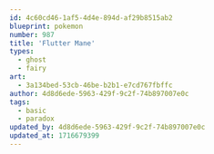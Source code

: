 ```yaml
---
id: 4c60cd46-1af5-4d4e-894d-af29b8515ab2
blueprint: pokemon
number: 987
title: 'Flutter Mane'
types:
  - ghost
  - fairy
art:
  - 3a134bed-53cb-46be-b2b1-e7cd767fbffc
author: 4d8d6ede-5963-429f-9c2f-74b897007e0c
tags:
  - basic
  - paradox
updated_by: 4d8d6ede-5963-429f-9c2f-74b897007e0c
updated_at: 1716679399
---
```

